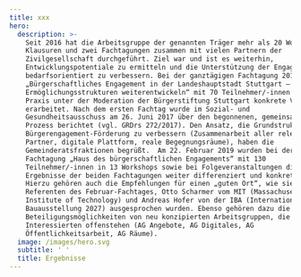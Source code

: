 ```yaml
---
title: xxx
hero:
  description: >-
    Seit 2016 hat die Arbeitsgruppe der genannten Träger mehr als 20 Workshops,
    Klausuren und zwei Fachtagungen zusammen mit vielen Partnern der
    Zivilgesellschaft durchgeführt. Ziel war und ist es weiterhin,
    Entwicklungspotentiale zu ermitteln und die Unterstützung der Engagierten
    bedarfsorientiert zu verbessern. Bei der ganztägigen Fachtagung 2017
    „Bürgerschaftliches Engagement in der Landeshauptstadt Stuttgart –
    Ermöglichungsstrukturen weiterentwickeln“ mit 70 Teilnehmer/-innen aus der
    Praxis unter der Moderation der Bürgerstiftung Stuttgart konkrete Vorschläge
    erarbeitet. Nach dem ersten Fachtag wurde im Sozial- und
    Gesundheitsausschuss am 26. Juni 2017 über den begonnenen, gemeinsamen
    Prozess berichtet (vgl. GRDrs 272/2017). Den Ansatz, die Grundstrukturen der
    Bürgerengagement-Förderung zu verbessern (Zusammenarbeit aller relevanten
    Partner, digitale Plattform, reale Begegnungsräume), haben die
    Gemeinderatsfraktionen begrüßt.  Am 22. Februar 2019 wurden bei der
    Fachtagung „Haus des bürgerschaftlichen Engagements“ mit 130
    Teilnehmer/-innen in 13 Workshops sowie bei Folgeveranstaltungen die
    Ergebnisse der beiden Fachtagungen weiter differenziert und konkretisiert.
    Hierzu gehören auch die Empfehlungen für einen „guten Ort“, wie sie von den
    Referenten des Februar-Fachtages, Otto Scharmer vom MIT (Massachusetts
    Institute of Technology) und Andreas Hofer von der IBA (Internationale
    Bauausstellung 2027) ausgesprochen wurden. Ebenso gehören dazu die
    Beteiligungsmöglichkeiten von neu konzipierten Arbeitsgruppen, die allen
    Interessierten offenstehen (AG Angebote, AG Digitales, AG
    Öffentlichkeitsarbeit, AG Räume). 
  image: /images/hero.svg
  subtitle: ' '
  title: Ergebnisse
---
```

<ProgressPage />
